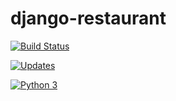 # django-restaurant

[![Build Status](https://travis-ci.org/joaogarciadelima/django-restaurant.svg?branch=master)](https://travis-ci.org/joaogarciadelima/django-restaurant)

[![Updates](https://pyup.io/repos/github/joaogarciadelima/django-restaurant/shield.svg)](https://pyup.io/repos/github/joaogarciadelima/django-restaurant/)

[![Python 3](https://pyup.io/repos/github/joaogarciadelima/django-restaurant/python-3-shield.svg)](https://pyup.io/repos/github/joaogarciadelima/django-restaurant/)